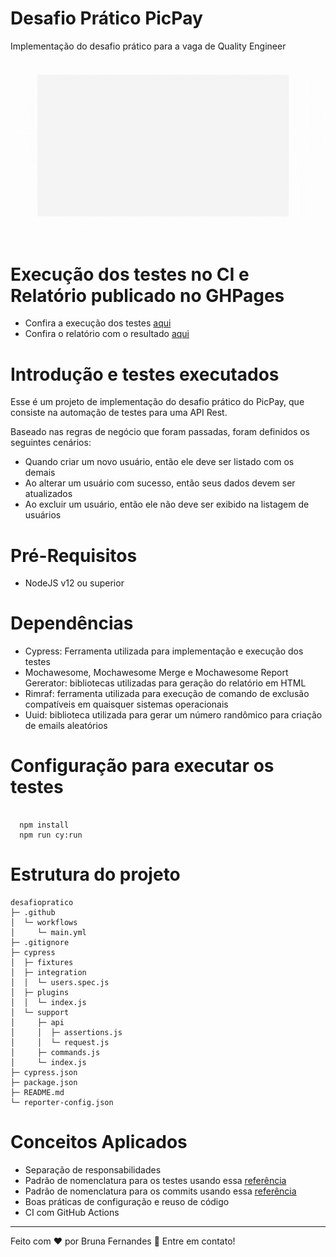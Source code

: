 # Desafio Prático PicPay 
 Implementação do desafio prático para a vaga de Quality Engineer
 
 <img src="https://github.com/Brunafer/desafio-picpay/blob/main/demo.gif">
 
# Execução dos testes no CI e Relatório publicado no GHPages

- Confira a execução dos testes [aqui](https://github.com/Brunafer/desafio-picpay/actions/workflows/main.yml)
- Confira o relatório com o resultado [aqui](https://brunafer.github.io/desafio-picpay/index.html)

# Introdução e testes executados

Esse é um projeto de implementação do desafio prático do PicPay, que consiste na automação de testes para uma API Rest.

Baseado nas regras de negócio que foram passadas, foram definidos os seguintes cenários:

- Quando criar um novo usuário, então ele deve ser listado com os demais
- Ao alterar um usuário com sucesso, então seus dados devem ser atualizados
- Ao excluir um usuário, então ele não deve ser exibido na listagem de usuários

# Pré-Requisitos

- NodeJS v12 ou superior

# Dependências

- Cypress: Ferramenta utilizada para implementação e execução dos testes
- Mochawesome, Mochawesome Merge e Mochawesome Report Gererator: bibliotecas utilizadas para geração do relatório em HTML
- Rimraf: ferramenta utilizada para execução de comando de exclusão compatíveis em quaisquer sistemas operacionais
- Uuid: biblioteca utilizada para gerar um número randômico para criação de emails aleatórios 

# Configuração para executar os testes

```shell

  npm install
  npm run cy:run

```
# Estrutura do projeto

```
desafiopratico
├─ .github
│  └─ workflows
│     └─ main.yml
├─ .gitignore
├─ cypress
│  ├─ fixtures
│  ├─ integration
│  │  └─ users.spec.js
│  ├─ plugins
│  │  └─ index.js
│  └─ support
│     ├─ api
│     │  ├─ assertions.js
│     │  └─ request.js
│     ├─ commands.js
│     └─ index.js
├─ cypress.json
├─ package.json
├─ README.md
└─ reporter-config.json

```

# Conceitos Aplicados

- Separação de responsabilidades
- Padrão de nomenclatura para os testes usando essa [referência](https://github.com/goldbergyoni/javascript-testing-best-practices#section-1-the-test-anatomy-1)
- Padrão de nomenclatura para os commits usando essa [referência](https://www.conventionalcommits.org/en/v1.0.0-beta.2/)
- Boas práticas de configuração e reuso de código
- CI com GitHub Actions


---
Feito com ❤️ por Bruna Fernandes 👋 Entre em contato!




 
